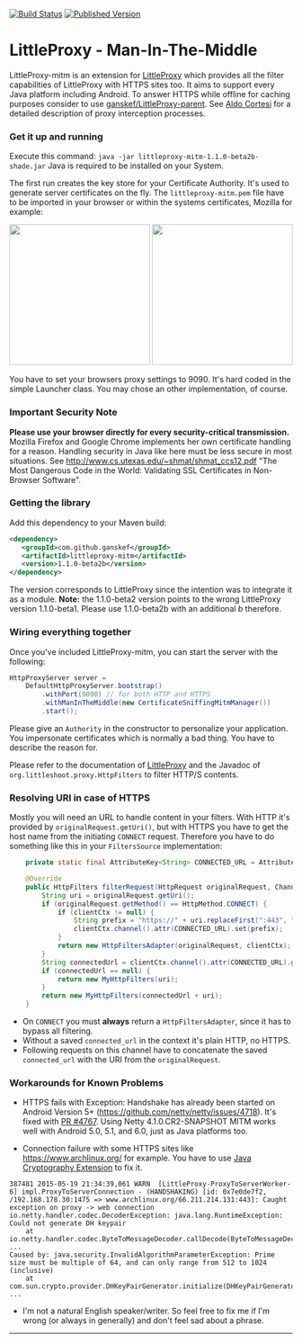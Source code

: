 [![Build Status](https://travis-ci.org/ganskef/LittleProxy-mitm.png?branch=master)](https://travis-ci.org/ganskef/LittleProxy-mitm)
[![Published Version](https://img.shields.io/maven-central/v/com.github.ganskef/littleproxy-mitm.svg)](http://search.maven.org/#search|ga|1|g%3A%22com.github.ganskef%22%20AND%20a%3A%22littleproxy-mitm%22)

LittleProxy - Man-In-The-Middle
===============================

LittleProxy-mitm is an extension for 
[LittleProxy](https://github.com/adamfisk/LittleProxy) which provides all the 
filter capabilities of LittleProxy with HTTPS sites too. It aims to support 
every Java platform including Android. To answer HTTPS while offline for caching 
purposes consider to use 
[ganskef/LittleProxy-parent](https://github.com/ganskef/LittleProxy-parent). 
See [Aldo Cortesi](http://corte.si/posts/code/mitmproxy/howitworks/index.html) 
for a detailed description of proxy interception processes. 

### Get it up and running

Execute this command: `java -jar littleproxy-mitm-1.1.0-beta2b-shade.jar` Java is 
required to be installed on your System. 

The first run creates the key store for your Certificate Authority. It's used to 
generate server certificates on the fly. The ```littleproxy-mitm.pem``` file 
have to be imported in your browser or within the systems certificates, Mozilla 
for example:

<img src="https://github.com/ganskef/LittleProxy-mitm/blob/master/import-mozilla-1.png" height="250">
<img src="https://github.com/ganskef/LittleProxy-mitm/blob/master/import-mozilla-2.png" height="250">

You have to set your browsers proxy settings to 9090. It's hard coded in the 
simple Launcher class. You may chose an other implementation, of course.

### Important Security Note

**Please use your browser directly for every security-critical transmission.** 
Mozilla Firefox and Google Chrome implements her own certificate handling for a 
reason. Handling security in Java like here must be less secure in most 
situations. See http://www.cs.utexas.edu/~shmat/shmat_ccs12.pdf "The Most 
Dangerous Code in the World: Validating SSL Certificates in Non-Browser 
Software".

### Getting the library

Add this dependency to your Maven build:

```xml
<dependency>
   <groupId>com.github.ganskef</groupId>
   <artifactId>littleproxy-mitm</artifactId>
   <version>1.1.0-beta2b</version>
</dependency>
```
The version corresponds to LittleProxy since the intention was to integrate it 
as a module. **Note:** the 1.1.0-beta2 version points to the wrong LittleProxy 
version 1.1.0-beta1. Please use 1.1.0-beta2b with an additional *b* therefore.

### Wiring everything together

Once you've included LittleProxy-mitm, you can start the server with the following:

```java
HttpProxyServer server =
    DefaultHttpProxyServer.bootstrap()
        .withPort(9090) // for both HTTP and HTTPS
        .withManInTheMiddle(new CertificateSniffingMitmManager())
        .start();
```

Please give an `Authority` in the constructor to personalize your application. 
You impersonate certificates which is normally a bad thing. You have to describe 
the reason for.

Please refer to the documentation of 
[LittleProxy](https://github.com/adamfisk/LittleProxy) and the Javadoc of 
`org.littleshoot.proxy.HttpFilters` to filter HTTP/S contents.

### Resolving URI in case of HTTPS

Mostly you will need an URL to handle content in your filters. With HTTP it's 
provided by `originalRequest.getUri()`, but with HTTPS you have to get the host 
name from the initiating `CONNECT` request. Therefore you have to do something 
like this in your `FiltersSource` implementation: 

```java
    private static final AttributeKey<String> CONNECTED_URL = AttributeKey.valueOf("connected_url");

    @Override
    public HttpFilters filterRequest(HttpRequest originalRequest, ChannelHandlerContext clientCtx) {
        String uri = originalRequest.getUri();
        if (originalRequest.getMethod() == HttpMethod.CONNECT) {
            if (clientCtx != null) {
                String prefix = "https://" + uri.replaceFirst(":443", "");
                clientCtx.channel().attr(CONNECTED_URL).set(prefix);
            }
            return new HttpFiltersAdapter(originalRequest, clientCtx);
        }
        String connectedUrl = clientCtx.channel().attr(CONNECTED_URL).get();
        if (connectedUrl == null) {
            return new MyHttpFilters(uri);
        }
        return new MyHttpFilters(connectedUrl + uri);
    }
```

 * On `CONNECT` you must **always** return a `HttpFiltersAdapter`, since it has 
 to  bypass all filtering. 
 * Without a saved `connected_url` in the context it's plain HTTP, no HTTPS.
 * Following requests on this channel have to concatenate the saved 
 `connected_url` with the URI from the `originalRequest`.

### Workarounds for Known Problems

 * HTTPS fails with Exception: Handshake has already been started on Android Version 5+ (https://github.com/netty/netty/issues/4718). It's fixed with [PR #4767](https://github.com/netty/netty/pull/4764). Using Netty 4.1.0.CR2-SNAPSHOT MITM works well with Android 5.0, 5.1, and 6.0, just as Java platforms too.

 * Connection failure with some HTTPS sites like https://www.archlinux.org/ for example. You have to use [Java Cryptography Extension](http://en.wikipedia.org/wiki/Java_Cryptography_Extension) to fix it.
```
387481 2015-05-19 21:34:39,061 WARN  [LittleProxy-ProxyToServerWorker-6] impl.ProxyToServerConnection - (HANDSHAKING) [id: 0x7e0de7f2, /192.168.178.30:1475 => www.archlinux.org/66.211.214.131:443]: Caught exception on proxy -> web connection
io.netty.handler.codec.DecoderException: java.lang.RuntimeException: Could not generate DH keypair
    at io.netty.handler.codec.ByteToMessageDecoder.callDecode(ByteToMessageDecoder.java:346)
...
Caused by: java.security.InvalidAlgorithmParameterException: Prime size must be multiple of 64, and can only range from 512 to 1024 (inclusive)
    at com.sun.crypto.provider.DHKeyPairGenerator.initialize(DHKeyPairGenerator.java:120)
...
```
 * I'm not a natural English speaker/writer. So feel free to fix me if I'm wrong 
 (or always in generally) and don't feel sad about a phrase.

----
